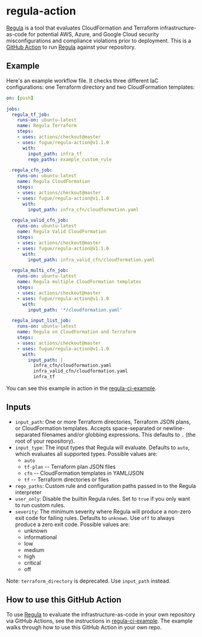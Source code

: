 # regula-action

[Regula] is a tool that evaluates CloudFormation and Terraform infrastructure-as-code for potential AWS, Azure, and Google Cloud security misconfigurations and compliance violations prior to deployment. This is a [GitHub Action] to run [Regula] against your repository.

## Example

Here's an example workflow file.  It checks three different IaC configurations: one Terraform directory and two CloudFormation templates:

```yaml
on: [push]

jobs:
  regula_tf_job:
    runs-on: ubuntu-latest
    name: Regula Terraform
    steps:
    - uses: actions/checkout@master
    - uses: fugue/regula-action@v1.1.0
      with:
        input_path: infra_tf
        rego_paths: example_custom_rule

  regula_cfn_job:
    runs-on: ubuntu-latest
    name: Regula CloudFormation
    steps:
    - uses: actions/checkout@master
    - uses: fugue/regula-action@v1.1.0
      with:
        input_path: infra_cfn/cloudformation.yaml

  regula_valid_cfn_job:
    runs-on: ubuntu-latest
    name: Regula Valid CloudFormation
    steps:
    - uses: actions/checkout@master
    - uses: fugue/regula-action@v1.1.0
      with:
        input_path: infra_valid_cfn/cloudformation.yaml

  regula_multi_cfn_job:
    runs-on: ubuntu-latest
    name: Regula multiple CloudFormation templates
    steps:
    - uses: actions/checkout@master
    - uses: fugue/regula-action@v1.1.0
      with:
        input_path: '*/cloudformation.yaml'

  regula_input_list_job:
    runs-on: ubuntu-latest
    name: Regula on CloudFormation and Terraform
    steps:
    - uses: actions/checkout@master
    - uses: fugue/regula-action@v1.1.0
      with:
        input_path: |
          infra_cfn/cloudformation.yaml
          infra_valid_cfn/cloudformation.yaml
          infra_tf
```

You can see this example in action in the
[regula-ci-example](https://github.com/fugue/regula-ci-example).

## Inputs

- `input_path`: One or more Terraform directories, Terraform JSON plans, or CloudFormation templates. Accepts space-separated or newline-separated filenames and/or globbing expressions. This defaults to `.` (the root of your repository).
- `input_type`: The input types that Regula will evaluate. Defaults to `auto`, which evaluates all supported types. Possible values are:
  - `auto`
  - `tf-plan` -- Terraform plan JSON files
  - `cfn` -- CloudFormation templates in YAML/JSON
  - `tf` -- Terraform directories or files
- `rego_paths`: Custom rule and configuration paths passed in to the Regula interpreter
- `user_only`: Disable the builtin Regula rules.  Set to `true` if you only want to run custom rules.
- `severity`: The minimum severity where Regula will produce a non-zero exit code for failing rules. Defaults to `unknown`. Use `off` to always produce a zero exit code. Possible values are:
  - unknown
  - informational
  - low
  - medium
  - high
  - critical
  - off

Note: `terraform_directory` is deprecated. Use `input_path` instead.

[GitHub Action]: https://github.com/features/actions
[Regula]: https://github.com/fugue/regula

## How to use this GitHub Action

To use [Regula] to evaluate the infrastructure-as-code in your own repository via GitHub Actions, see the instructions in [regula-ci-example](https://github.com/fugue/regula-ci-example). The example walks through how to use this GitHub Action in your own repo.
